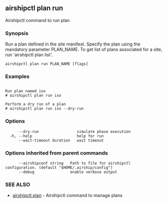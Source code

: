 ## airshipctl plan run

Airshipctl command to run plan

### Synopsis

Run a plan defined in the site manifest. Specify the plan using the mandatory parameter PLAN_NAME.
To get list of plans associated for a site, run 'airshipctl plan list'.


```
airshipctl plan run PLAN_NAME [flags]
```

### Examples

```

Run plan named iso
# airshipctl plan run iso

Perform a dry run of a plan
# airshipctl plan run iso --dry-run

```

### Options

```
      --dry-run                 simulate phase execution
  -h, --help                    help for run
      --wait-timeout duration   wait timeout
```

### Options inherited from parent commands

```
      --airshipconf string   Path to file for airshipctl configuration. (default "$HOME/.airship/config")
      --debug                enable verbose output
```

### SEE ALSO

* [airshipctl plan](airshipctl_plan.md)	 - Airshipctl command to manage plans

